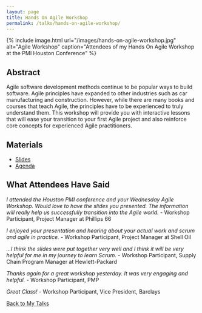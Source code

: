 ```yaml
---
layout: page
title: Hands On Agile Workshop
permalink: /talks/hands-on-agile-workshop/
---
```


{% include image.html url="/images/hands-on-agile-workshop.jpg" alt="Agile Workshop" caption="Attendees of my Hands On Agile Workshop at the PMI Houston Conference" %}

## Abstract

Agile software development methods continue to be popular ways to build software. Agile principles have expanded to other industries such as car manufacturing and construction. However, while there are many books and courses that teach Agile, the principles have to be experienced to truly understand them. This workshop will provide you with interactive lessons that will ease your transition to your first Agile project and also reinforce core concepts for experienced Agile practitioners.

## Materials

* [Slides](https://speakerdeck.com/anjuan/hands-on-agile-project-management)
* [Agenda](https://docs.google.com/document/d/18XfisOBkqMYlIK17GamBqljc_1wJKtMMHfoKwLfzza4/edit?usp=sharing)

## What Attendees Have Said

*I attended the Houston PMI conference and your Wednesday Agile Workshop. Would love to have the slides you presented. The information will really help us successfully transition into the Agile world.* - Workshop Participant, Project Manager at Phillips 66

*I enjoyed your presentation and hearing about your actual work and scrum and agile in practice.* - Workshop Participant, Project Manager at Shell Oil

*...I think the slides were put together very well and I think it will be very helpful for me in my journey to learn Scrum.* - Workshop Participant, Supply Chain Program Manager at Hewlett-Packard

*Thanks again for a great workshop yesterday. It was very engaging and helpful.* - Workshop Participant, PMP

*Great Class!* - Workshop Participant, Vice President, Barclays

[Back to My Talks](/talks/)

